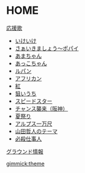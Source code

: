 # HOME

[応援歌]()

  * [いけいけ](01/01-01.md)
  * [さぁいきましょう～ポパイ](01/01-02.md)
  * [あまちゃん](01/01-03.md)
  * [あっこちゃん](01/01-04.md)
  * [ルパン](01/01-05.md)
  * [アフリカン](01/01-06.md)
  * [紅](01/01-07.md)
  * [狙いうち](01/01-08.md)
  * [スピードスター](01/01-09.md)
  * [チャンス襲来（阪神）](01/01-10.md)
  * [夏祭り](01/01-11.md)
  * [アルプス一万尺](01/01-12.md)
  * [山田哲人のテーマ](01/01-13.md)
  * [必殺仕事人](01/01-14.md)

[グラウンド情報]()

[gimmick:theme](cerulean)
